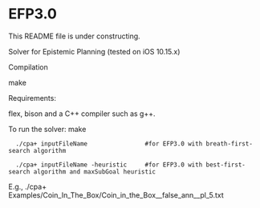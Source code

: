 # EFP3.0

This README file is under constructing.

Solver for Epistemic Planning (tested on iOS 10.15.x)

Compilation

  make

Requirements:

  flex, bison and a C++ compiler such as g++.

To run the solver: 
      make

      ./cpa+ inputFileName                #for EFP3.0 with breath-first-search algorithm
      
      ./cpa+ inputFileName -heuristic     #for EFP3.0 with best-first-search algorithm and maxSubGoal heuristic
      
E.g., ./cpa+ Examples/Coin_In_The_Box/Coin_in_the_Box__false_ann__pl_5.txt
